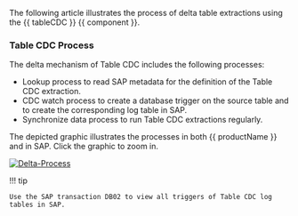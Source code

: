 
The following article illustrates the process of delta table extractions using the {{ tableCDC }} {{ component }}.

### Table CDC Process

The delta mechanism of Table CDC includes the following processes:
- Lookup process to read SAP metadata for the definition of the Table CDC extraction.
- CDC watch process to create a database trigger on the source table and to create the corresponding log table in SAP.
- Synchronize data process to run Table CDC extractions regularly.

The depicted graphic illustrates the processes in both {{ productName }} and in SAP.
Click the graphic to zoom in.

[![Delta-Process]][Delta-Process]

  [Delta-Process]: ../assets/images/articles/table-cdc/tablecdc-process.png
  

!!! tip

	Use the SAP transaction DB02 to view all triggers of Table CDC log tables in SAP. 

